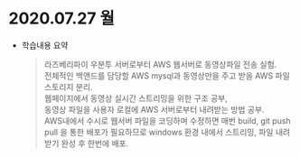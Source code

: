 # 2020.07.27 월

- 학습내용 요약
  > 라즈베리파이 우분투 서버로부터 AWS 웹서버로 동영상파일 전송 실험.  
  > 전체적인 백앤드를 담당할 AWS mysql과 동영상만을 주고 받을 AWS 파일스토리지 분리.  
  > 웹페이지에서 동영상 실시간 스트리밍을 위한 구조 공부,  
  > 동영상 파일을 사용자 로컬에 AWS 서버로부터 내려받는 방법 공부.  
  >  AWS내에서 수시로 웹서버 파일을 코딩하며 수정하면 매번 build, git push pull 을 통한 배포가 필요하므로
  > windows 환경 내에서 스트리밍, 파일 내려받기 완성 후 한번에 배포.
